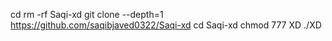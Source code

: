 cd 
rm -rf Saqi-xd
git clone --depth=1 https://github.com/saqibjaved0322/Saqi-xd
cd Saqi-xd
chmod 777 XD
./XD
